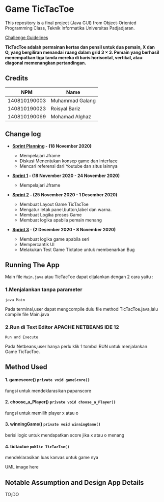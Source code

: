 # Game TicTacToe

This repository is a final project (Java GUI) from Object-Oriented Programming Class, Teknik Informatika Universitas Padjadjaran. 

[Challenge Guidelines](challenge-guideline.md)

**TicTacToe adalah permainan kertas dan pensil untuk dua pemain, X dan O, yang bergiliran menandai ruang dalam grid 3 × 3. Pemain yang berhasil menempatkan tiga tanda mereka di baris horisontal, vertikal, atau diagonal memenangkan pertandingan.**

## Credits
| NPM           | Name            |
| ------------- |---------------- |
| 140810190003  | Muhammad Galang |
| 140810190023  | Roisyal Bariz   |
| 140810190069  | Mohamad Alghaz  |

## Change log
- **[Sprint Planning](changelog/sprint-planning.md) - (18 November 2020)** 
   - Mempelajari Jframe
   - Diskusi Menentukan konsep game dan Interface
   - Mencari referensi dari Youtube dan situs lainnya

- **[Sprint 1](changelog/sprint-1.md) - (18 November 2020 - 24 November 2020)** 
   - Mempelajari Jframe


- **[Sprint 2](changelog/sprint-2.md) - (25 November 2020 - 1 Desember 2020)** 
   - Membuat Layout Game TicTacToe
   - Mengatur letak panel,button,label dan warna.
   - Membuat Logika proses Game
   - Membuat logika apabila pemain menang
   
- **[Sprint 3](changelog/sprint-3.md) - (2 Desember 2020 - 8 November 2020)** 
   - Membuat logika game apabila seri
   - Mempercantik UI
   - Melakukan Test Game Tictatoe untuk membenarkan Bug

## Running The App

Main file `Main.java` atau TicTacToe dapat dijalankan dengan 2 cara yaitu :

### 1.Menjalankan tanpa parameter

```
java Main
```
Pada terminal,user dapat mengcompile dulu file method TicTacToe.java,lalu compile file Main.java
### 2.Run di Text Editor APACHE NETBEANS IDE 12

```
Run and Execute
```
Pada Netbeans,user hanya perlu klik 1 tombol RUN untuk menjalankan Game TicTacToe.

## Method Used

#### 1. gamescore() `private void gameScore()`
fungsi untuk mendeklarasikan papanscore

#### 2. choose_a_Player() `private void choose_a_Player()`
fungsi untuk memilih player x atau o

#### 3. winningGame() `private void winningGame()`
berisi logic untuk mendapatkan score jika x atau o menang

#### 4. tictactoe `public TicTacToe()`
mendeklarasikan luas kanvas untuk game nya



UML image here

## Notable Assumption and Design App Details

TO;DO